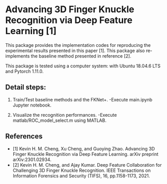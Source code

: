 # Advancing 3D Finger Knuckle Recognition via Deep Feature Learning [1]


This package provides the implementation codes for reproducing the experimental results presented in this paper [1]. This package also re-implements the baseline method presented in reference [2].

This package is tested using a computer system: with Ubuntu 18.04.6 LTS and Pytorch 1.11.0.


## Detail steps:
1. Train/Test baseline methods and the FKNet+.
-Execute main.ipynb Jupyter notebook.

2. Visualize the recognition performances.
-Execute matlab/ROC_model_select.m using MATLAB.


## References
- [1] Kevin H. M. Cheng, Xu Cheng, and Guoying Zhao. Advancing 3D Finger Knuckle Recognition via Deep Feature Learning. arXiv preprint arXiv:2301.02934.
- [2] Kevin H. M. Cheng, and Ajay Kumar. Deep Feature Collaboration for Challenging 3D Finger Knuckle Recognition. IEEE Transactions on Information Forensics and Security (TIFS), 16, pp.1158-1173, 2021.




